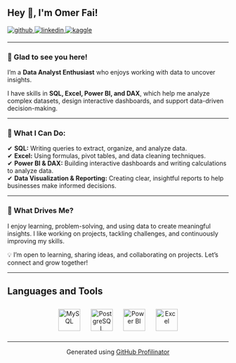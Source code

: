 ## Hey 👋, I'm Omer Fai!  

<a href="https://github.com/DataWithOmer" target="_blank">
<img src="https://img.shields.io/badge/github-%2324292e.svg?&style=for-the-badge&logo=github&logoColor=white" alt="github" style="margin-bottom: 5px;" />
</a>
<a href="https://www.linkedin.com/in/omer-faisal-3853a02b4/" target="_blank">
<img src="https://img.shields.io/badge/linkedin-%231E77B5.svg?&style=for-the-badge&logo=linkedin&logoColor=white" alt="linkedin" style="margin-bottom: 5px;" />
</a>
<a href="https://www.kaggle.com/omerfaisal" target="_blank">
<img src="https://img.shields.io/badge/kaggle-%2344BAE8.svg?&style=for-the-badge&logo=kaggle&logoColor=white" alt="kaggle" style="margin-bottom: 5px;" />
</a>  

---

### 👋 Glad to see you here!  
I’m a **Data Analyst Enthusiast** who enjoys working with data to uncover insights.  

I have skills in **SQL, Excel, Power BI, and DAX**, which help me analyze complex datasets, design interactive dashboards, and support data-driven decision-making.  

---

### 🔹 What I Can Do:  
✔ **SQL:** Writing queries to extract, organize, and analyze data.  
✔ **Excel:** Using formulas, pivot tables, and data cleaning techniques.  
✔ **Power BI & DAX:** Building interactive dashboards and writing calculations to analyze data.  
✔ **Data Visualization & Reporting:** Creating clear, insightful reports to help businesses make informed decisions.  

---

### 🚀 What Drives Me?  
I enjoy learning, problem-solving, and using data to create meaningful insights. I like working on projects, tackling challenges, and continuously improving my skills.  

💡 I’m open to learning, sharing ideas, and collaborating on projects. Let’s connect and grow together!  

---

## Languages and Tools  
<div align="center">  
<a href="https://www.mysql.com/" target="_blank"><img style="margin: 10px" src="https://profilinator.rishav.dev/skills-assets/mysql-original-wordmark.svg" alt="MySQL" height="50" /></a>  
<a href="https://www.postgresql.org/" target="_blank"><img style="margin: 10px" src="https://profilinator.rishav.dev/skills-assets/postgresql-original-wordmark.svg" alt="PostgreSQL" height="50" /></a>  
<a href="https://powerbi.microsoft.com/en-us/" target="_blank"><img style="margin: 10px" src="https://profilinator.rishav.dev/skills-assets/powerbi.png" alt="Power BI" height="50" /></a>  
<a href="[https://www.microsoft.com/en-us/microsoft-365/excel](https://mailmeteor.com/logos/assets/PNG/Microsoft_Office_Excel_Logo_512px.png)" target="_blank"><img style="margin: 10px" src="https://upload.wikimedia.org/wikipedia/commons/8/86/Microsoft_Excel_2013-2019_logo.svg" alt="Excel" height="50" /></a>  
</div>  

---


<div align="center">Generated using <a href="https://profilinator.rishav.dev/" target="_blank">GitHub Profilinator</a></div>

